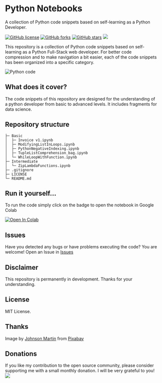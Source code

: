 # Python Notebooks
A collection of Python code snippets based on self-learning as a Python Developer.

[![GitHub license](https://img.shields.io/github/license/maprezdev/python-notebooks)](https://github.com/maprezdev/python-notebooks/blob/master/LICENSE)
[![GitHub forks](https://img.shields.io/github/forks/maprezdev/python-notebooks)](https://github.com/maprezdev/python-notebooks/network)
[![GitHub stars](https://img.shields.io/github/stars/maprezdev/python-notebooks)](https://github.com/maprezdev/python-notebooks/stargazers)
<img src="http://img.shields.io/liberapay/receives/maprezdev.svg?logo=liberapay">

This repository is a collection of Python code snippets based on self-learning as a Python Full-Stack web developer. For better code compression and to make navigation a bit easier, each of the code snippets has been organized into a specific category.

![Python code](https://drive.google.com/uc?export=view&id=1LwbSx_MEoD_YLPiwAUXsKbjrN5QVsL-f)

## What does it cover?

The code snippets of this repository are designed for the understanding of a python developer from basic to advanced levels. It includes fragments for data science.

## Repository structure
```
├─ Basic
│  ├─ Invoice v1.ipynb
│  ├─ ModifyingListInLoops.ipynb
│  ├─ PythonNegativeIndexing.ipynb
│  ├─ TupleListComprehension_bag.ipynb
│  └─ WhileLoopWithFunction.ipynb
├─ Intermediate
│  └─ ZipLambdaFunctions.ipynb
├─ .gitignore
├─ LICENSE
└─ README.md

```
## Run it yourself...

To run the code simply click on the badge to open the notebook in Google Colab

[![Open In Colab](https://colab.research.google.com/assets/colab-badge.svg)](https://colab.research.google.com/github/googlecolab/colabtools/blob/master/notebooks/colab-github-demo.ipynb)

## Issues

Have you detected any bugs or have problems executing the code? You are welcome! Open an Issue in [Issues](https://github.com/maprezdev/python-notebooks/issues)

## Disclaimer

This repository is permanently in development. Thanks for your understanding.

## License

MIT License.

## Thanks

Image by <a href="https://pixabay.com/users/JohnsonMartin-724525/?utm_source=link-attribution&amp;utm_medium=referral&amp;utm_campaign=image&amp;utm_content=1084923">Johnson Martin</a> from <a href="https://pixabay.com/?utm_source=link-attribution&amp;utm_medium=referral&amp;utm_campaign=image&amp;utm_content=1084923">Pixabay</a>

## Donations

If you like my contribution to the open source community, please consider supporting me with a small monthly donation. I will be very grateful to you!
<img src="http://img.shields.io/liberapay/receives/maprezdev.svg?logo=liberapay">


